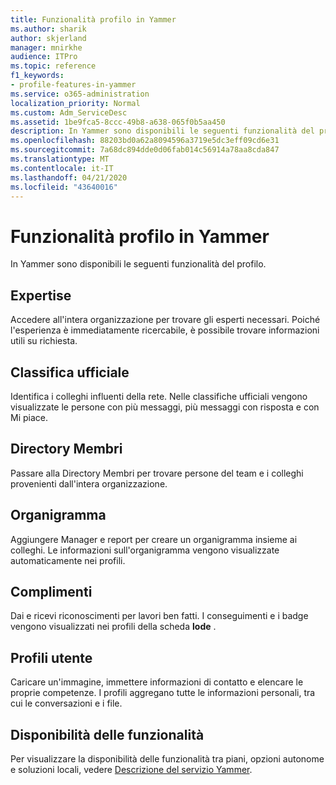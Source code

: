 ```yaml
---
title: Funzionalità profilo in Yammer
ms.author: sharik
author: skjerland
manager: mnirkhe
audience: ITPro
ms.topic: reference
f1_keywords:
- profile-features-in-yammer
ms.service: o365-administration
localization_priority: Normal
ms.custom: Adm_ServiceDesc
ms.assetid: 1be9fca5-8ccc-49b8-a638-065f0b5aa450
description: In Yammer sono disponibili le seguenti funzionalità del profilo.
ms.openlocfilehash: 88203bd0a62a8094596a3719e5dc3eff09cd6e31
ms.sourcegitcommit: 7a68dc894dde0d06fab014c56914a78aa8cda847
ms.translationtype: MT
ms.contentlocale: it-IT
ms.lasthandoff: 04/21/2020
ms.locfileid: "43640016"
---
```

# <a name="profile-features-in-yammer"></a>Funzionalità profilo in Yammer

In Yammer sono disponibili le seguenti funzionalità del profilo.
 
## <a name="expertise"></a>Expertise

Accedere all'intera organizzazione per trovare gli esperti necessari. Poiché l'esperienza è immediatamente ricercabile, è possibile trovare informazioni utili su richiesta.

## <a name="leaderboards"></a>Classifica ufficiale

Identifica i colleghi influenti della rete. Nelle classifiche ufficiali vengono visualizzate le persone con più messaggi, più messaggi con risposta e con Mi piace.

## <a name="member-directory"></a>Directory Membri

Passare alla Directory Membri per trovare persone del team e i colleghi provenienti dall'intera organizzazione.
  
## <a name="org-chart"></a>Organigramma

Aggiungere Manager e report per creare un organigramma insieme ai colleghi. Le informazioni sull'organigramma vengono visualizzate automaticamente nei profili.
  
## <a name="praise"></a>Complimenti

Dai e ricevi riconoscimenti per lavori ben fatti. I conseguimenti e i badge vengono visualizzati nei profili della scheda **lode** .
 
## <a name="user-profiles"></a>Profili utente

Caricare un'immagine, immettere informazioni di contatto e elencare le proprie competenze. I profili aggregano tutte le informazioni personali, tra cui le conversazioni e i file.
  
## <a name="feature-availability"></a>Disponibilità delle funzionalità

Per visualizzare la disponibilità delle funzionalità tra piani, opzioni autonome e soluzioni locali, vedere [Descrizione del servizio Yammer](yammer-service-description.md).
  

